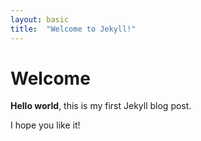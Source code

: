 ```yaml
---
layout: basic
title:  "Welcome to Jekyll!"
---
```


# Welcome

**Hello world**, this is my first Jekyll blog post.

I hope you like it!